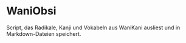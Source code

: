 # WaniObsi

Script, das Radikale, Kanji und Vokabeln aus WaniKani ausliest und in Markdown-Dateien speichert.
